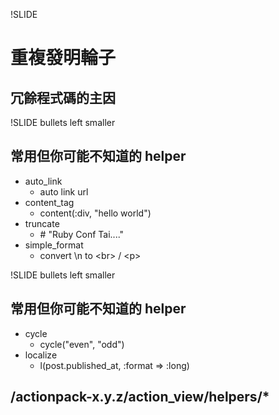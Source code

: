 !SLIDE

# 重複發明輪子
## 冗餘程式碼的主因

!SLIDE bullets left smaller

## 常用但你可能不知道的 helper

* auto_link
  - auto link url
* content_tag
  - content(:div, "hello world")
* truncate
  - \# &quot;Ruby Conf Tai....&quot;
* simple_format
  - convert \n to &lt;br&gt;  / &lt;p&gt;
  
!SLIDE bullets left smaller

## 常用但你可能不知道的 helper

* cycle
  - cycle("even", "odd")
* localize
  - l(post.published_at, :format => :long)
  
## /actionpack-x.y.z/action_view/helpers/*
